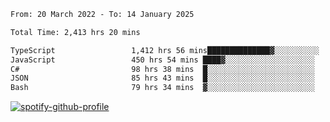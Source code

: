 <!--START_SECTION:waka-->

```txt
From: 20 March 2022 - To: 14 January 2025

Total Time: 2,413 hrs 20 mins

TypeScript                 1,412 hrs 56 mins██████████████▓░░░░░░░░░░   58.55 %
JavaScript                 450 hrs 54 mins ████▓░░░░░░░░░░░░░░░░░░░░   18.68 %
C#                         98 hrs 38 mins  █░░░░░░░░░░░░░░░░░░░░░░░░   04.09 %
JSON                       85 hrs 43 mins  █░░░░░░░░░░░░░░░░░░░░░░░░   03.55 %
Bash                       79 hrs 34 mins  ▓░░░░░░░░░░░░░░░░░░░░░░░░   03.30 %
```

<!--END_SECTION:waka-->
[![spotify-github-profile](https://spotify-github-profile.vercel.app/api/view?uid=c00zprrvy9xiloa9qnco3hmng&cover_image=true&theme=novatorem&show_offline=false&background_color=121212&bar_color=53b14f&bar_color_cover=false)](https://spotify-github-profile.vercel.app/api/view?uid=c00zprrvy9xiloa9qnco3hmng&redirect=true)



